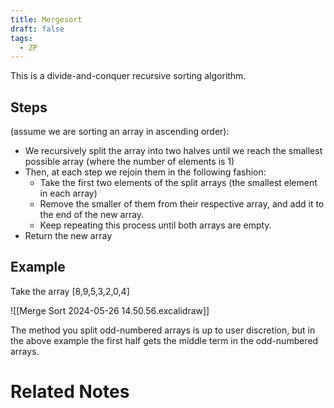 ```yaml
---
title: Mergesort
draft: false
tags:
  - ZP
---
```

This is a divide-and-conquer recursive sorting algorithm.

## Steps 
(assume we are sorting an array in ascending order):
- We recursively split the array into two halves until we reach the smallest possible array (where the number of elements is 1)
- Then, at each step we rejoin them in the following fashion:
	- Take the first two elements of the split arrays (the smallest element in each array)
	- Remove the smaller of them from their respective array, and add it to the end of the new array.
	- Keep repeating this process until both arrays are empty.
- Return the new array

## Example

Take the array \[8,9,5,3,2,0,4]

![[Merge Sort 2024-05-26 14.50.56.excalidraw]]

The method you split odd-numbered arrays is up to user discretion, but in the above example the first half gets the middle term in the odd-numbered arrays.
# Related Notes

